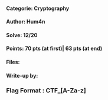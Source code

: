 #### Categorie: Cryptography
#### **Author**: Hum4n
#### Solve: 12/20 
#### Points: 70 pts (at first)|  63 pts (at end)
#### Files:
#### Write-up by: 
### Flag Format : CTF_**[A-Za-z]**  